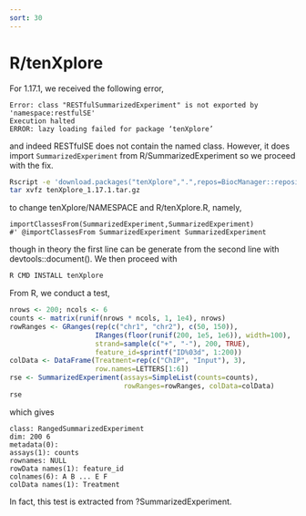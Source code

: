 ```yaml
---
sort: 30
---
```


# R/tenXplore

For 1.17.1, we received the following error,

```
Error: class "RESTfulSummarizedExperiment" is not exported by 'namespace:restfulSE'
Execution halted
ERROR: lazy loading failed for package ‘tenXplore’
```

and indeed RESTfulSE does not contain the named class. However, it does import `SummarizedExperiment` from R/SummarizedExperiment so we proceed with the fix.

```bash
Rscript -e 'download.packages("tenXplore",".",repos=BiocManager::repositories()[1])'
tar xvfz tenXplore_1.17.1.tar.gz
```

to change tenXplore/NAMESPACE and R/tenXplore.R, namely,

```
importClassesFrom(SummarizedExperiment,SummarizedExperiment)
#' @importClassesFrom SummarizedExperiment SummarizedExperiment
```

though in theory the first line can be generate from the second line with devtools::document(). We then proceed with

```bash
R CMD INSTALL tenXplore
```

From R, we conduct a test,

```r
nrows <- 200; ncols <- 6
counts <- matrix(runif(nrows * ncols, 1, 1e4), nrows)
rowRanges <- GRanges(rep(c("chr1", "chr2"), c(50, 150)),
                     IRanges(floor(runif(200, 1e5, 1e6)), width=100),
                     strand=sample(c("+", "-"), 200, TRUE),
                     feature_id=sprintf("ID%03d", 1:200))
colData <- DataFrame(Treatment=rep(c("ChIP", "Input"), 3),
                     row.names=LETTERS[1:6])
rse <- SummarizedExperiment(assays=SimpleList(counts=counts),
                            rowRanges=rowRanges, colData=colData)
rse
```

which gives

```
class: RangedSummarizedExperiment
dim: 200 6
metadata(0):
assays(1): counts
rownames: NULL
rowData names(1): feature_id
colnames(6): A B ... E F
colData names(1): Treatment
```

In fact, this test is extracted from ?SummarizedExperiment.
